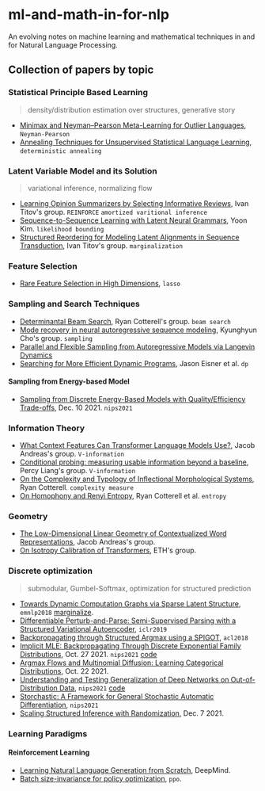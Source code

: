 # ml-and-math-in-for-nlp
An evolving notes on machine learning and mathematical techniques in and for Natural Language Processing.



## Collection of papers by topic


### Statistical Principle Based Learning

> density/distribution estimation over structures, generative story

- [Minimax and Neyman–Pearson Meta-Learning for Outlier Languages](https://aclanthology.org/2021.findings-acl.106.pdf), `Neyman-Pearson`
- [Annealing Techniques for Unsupervised Statistical Language Learning](https://aclanthology.org/P04-1062.pdf), `deterministic annealing`

### Latent Variable Model and its Solution

> variational inference, normalizing flow

- [Learning Opinion Summarizers by Selecting Informative Reviews](https://arxiv.org/pdf/2109.04325.pdf), Ivan Titov's group. `REINFORCE` `amortized varitional inference`
- [Sequence-to-Sequence Learning with Latent Neural Grammars](https://arxiv.org/abs/2109.01135), Yoon Kim. `likelihood bounding`
- [Structured Reordering for Modeling Latent Alignments in Sequence Transduction](https://arxiv.org/abs/2106.03257), Ivan Titov's group. `marginalization`


### Feature Selection

- [Rare Feature Selection in High Dimensions](https://arxiv.org/pdf/1803.06675.pdf), `lasso`


### Sampling and Search Techniques

- [Determinantal Beam Search](https://arxiv.org/abs/2106.07400), Ryan Cotterell's group. `beam search`
- [Mode recovery in neural autoregressive sequence modeling](https://aclanthology.org/2021.spnlp-1.5.pdf), Kyunghyun Cho's group. `sampling`
- [Parallel and Flexible Sampling from Autoregressive Models via Langevin Dynamics]()
- [Searching for More Efficient Dynamic Programs](https://arxiv.org/pdf/2109.06966.pdf), Jason Eisner et al. `dp`

#### Sampling from Energy-based Model

- [Sampling from Discrete Energy-Based Models with Quality/Efficiency Trade-offs](https://arxiv.org/pdf/2112.05702.pdf), Dec. 10 2021. `nips2021`


### Information Theory

- [What Context Features Can Transformer Language Models Use?](https://arxiv.org/abs/2106.08367), Jacob Andreas's group. `V-information`
- [Conditional probing: measuring usable information beyond a baseline](https://arxiv.org/pdf/2109.09234.pdf), Percy Liang's group. `V-information`
- [On the Complexity and Typology of Inflectional Morphological Systems](https://arxiv.org/pdf/1807.02747.pdf), Ryan Cotterell. `complexity measure`
- [On Homophony and Renyi Entropy](https://arxiv.org/pdf/2109.13766.pdf), Ryan Cotterell et al. `entropy`


### Geometry

- [The Low-Dimensional Linear Geometry of Contextualized Word Representations](), Jacob Andreas's group.
- [On Isotropy Calibration of Transformers](https://arxiv.org/pdf/2109.13304.pdf), ETH's group.



### Discrete optimization

> submodular, Gumbel-Softmax, optimization for structured prediction

- [Towards Dynamic Computation Graphs via Sparse Latent Structure](https://arxiv.org/abs/1809.00653), `emnlp2018` [marginalize](https://vene.ro/talks/21-marginalize.pdf).
- [Differentiable Perturb-and-Parse: Semi-Supervised Parsing with a Structured Variational Autoencoder](https://arxiv.org/abs/1807.09875), `iclr2019`
- [Backpropagating through Structured Argmax using a SPIGOT](https://aclanthology.org/P18-1173/), `acl2018`
- [Implicit MLE: Backpropagating Through Discrete Exponential Family Distributions](https://arxiv.org/pdf/2106.01798.pdf), Oct. 27 2021. `nips2021` [code](https://github.com/uclnlp/torch-imle)
- [Argmax Flows and Multinomial Diffusion: Learning Categorical Distributions](https://arxiv.org/pdf/2102.05379.pdf), Oct. 22 2021.
- [Understanding and Testing Generalization of Deep Networks on Out-of-Distribution Data](https://github.com/HEmile/storchastic), `nips2021` [code](https://github.com/HEmile/storchastic)
- [Storchastic: A Framework for General Stochastic Automatic Differentiation](https://arxiv.org/abs/2104.00428), `nips2021`
- [Scaling Structured Inference with Randomization](https://arxiv.org/pdf/2112.03638.pdf), Dec. 7 2021.

### Learning Paradigms

#### Reinforcement Learning

- [Learning Natural Language Generation from Scratch](https://arxiv.org/pdf/2109.09371.pdf), DeepMind.
- [Batch size-invariance for policy optimization](https://arxiv.org/pdf/2110.00641.pdf), `ppo`.
